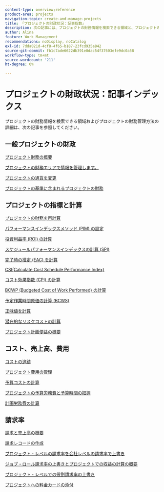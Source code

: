 ```yaml
---
content-type: overview;reference
product-area: projects
navigation-topic: create-and-manage-projects
title: 「プロジェクトの財政状況：記事指数」
description: 次の記事には、プロジェクトの財務情報を検索できる領域と、プロジェクトの財務管理方法に関する情報が含まれています。
author: Alina
feature: Work Management
recommendations: noDisplay, noCatalog
exl-id: 7dda021d-4cf8-4f65-b187-23fcd935a842
source-git-commit: fb1c7ade6622db391e0dac54f37603efe9dc0a58
workflow-type: tm+mt
source-wordcount: '211'
ht-degree: 0%

---
```


# プロジェクトの財政状況：記事インデックス

プロジェクトの財務情報を検索できる領域およびプロジェクトの財務管理方法の詳細は、次の記事を参照してください。

## 一般プロジェクトの財政

[プロジェクト財務の概要](../../../manage-work/projects/project-finances/project-finances-overview-1.md)

[プロジェクトの財務エリアで情報を管理します。](../../../manage-work/projects/project-finances/manage-project-finance-area.md)

[プロジェクトの通貨を変更](../../../manage-work/projects/project-finances/change-project-currency.md)

[プロジェクトの基準に含まれるプロジェクトの財務](../../../manage-work/projects/project-finances/project-finances-included-in-project-baselines.md)

## プロジェクトの指標と計算

[プロジェクトの財務を再計算](../../../manage-work/projects/project-finances/recalculate-project-finances.md)

[パフォーマンスインデックスメソッド (PIM) の設定](../../../manage-work/projects/project-finances/set-pim.md)

[投資利益率 (ROI) の計算](../../../manage-work/projects/project-finances/calculate-roi.md)

[スケジュールパフォーマンスインデックスの計算 (SPI)](../../../manage-work/projects/project-finances/calculate-spi.md)

[完了時の推定 (EAC) を計算](../../../manage-work/projects/project-finances/calculate-eac.md)

[CSI(Calculate Cost Schedule Performance Index)](../../../manage-work/projects/project-finances/calculate-csi.md)

[コスト効果指数 (CPI) の計算](../../../manage-work/projects/project-finances/calculate-cpi.md)

[BCWP (Budgeted Cost of Work Performed) の計算](../../../manage-work/projects/project-finances/calculate-bcwp.md)

[予定作業時間原価の計算 (BCWS)](../../../manage-work/projects/project-finances/calculate-bcws.md)

[正味値を計算](../../../manage-work/projects/project-finances/calculate-net-value.md)

[潜在的なリスクコストの計算](../../../manage-work/projects/project-finances/potential-risk-cost.md)

[プロジェクト計画便益の概要](../../../manage-work/projects/project-finances/project-planned-benefit.md)

## コスト、売上高、費用

[コストの追跡](../../../manage-work/projects/project-finances/track-costs.md)

[プロジェクト費用の管理](../../../manage-work/projects/project-finances/manage-project-expenses.md)

[予算コストの計算](../../../manage-work/projects/project-finances/budgeted-cost.md)

[プロジェクトの予算労務費と予算時間の把握](../../../manage-work/projects/project-finances/budgeted-labor-cost.md)

[計画労務費の計算](../../../manage-work/projects/project-finances/planned-labor-cost.md)

<!--
<p data-mc-conditions="QuicksilverOrClassic.Quicksilver,QuicksilverOrClassic.Draft mode"><a href="../../../manage-work/projects/project-finances/export-billing-record-details.md" class="MCXref xref" xrefformat="{para}">Export billing record details as a PDF file</a> </p>
-->

<!--
<p data-mc-conditions="QuicksilverOrClassic.Draft mode"><a href="../../../manage-work/projects/project-finances/how-workfront-calculates-finances.md" class="MCXref xref" xrefformat="{para}">How Adobe Workfront calculates finances </a> </p>
-->

## 請求率

[請求と売上高の概要](../../../manage-work/projects/project-finances/billing-and-revenue-overview.md)

[請求レコードの作成](../../../manage-work/projects/project-finances/create-billing-records.md)

[プロジェクト・レベルの請求率を会社レベルの請求率で上書き](../../../manage-work/projects/project-finances/override-project-level-with-company-level-billing-rates.md)

[ジョブ・ロール請求率の上書きとプロジェクトでの収益の計算の概要](../../../manage-work/projects/project-finances/override-role-billing-rates-and-calculate-project-revenue.md)

[プロジェクト・レベルでの役割請求率の上書き](../../../manage-work/projects/project-finances/override-job-role-billing-rates-at-the-project-level.md)

[プロジェクトへの料金カードの添付](/help/quicksilver/manage-work/projects/project-finances/attach-rate-card-to-project.md)
